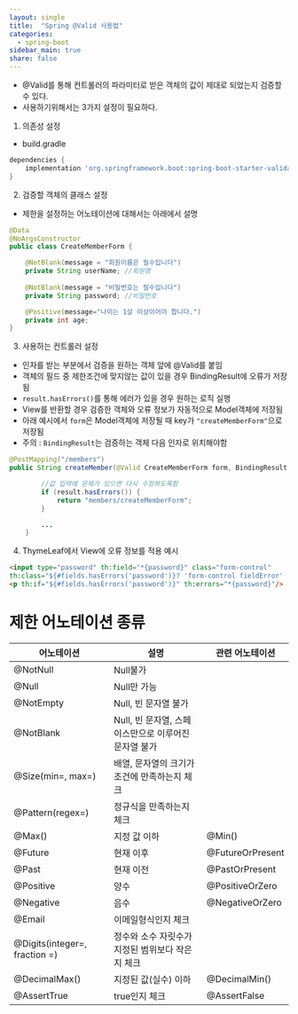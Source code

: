 ```yaml
---
layout: single
title:  "Spring @Valid 사용법"
categories:
  - spring-boot
sidebar_main: true
share: false
---
```


- @Valid를 통해 컨트롤러의 파라미터로 받은 객체의 값이 제대로 되었는지 검증할 수 있다.
- 사용하기위해서는 3가지 설정이 필요하다.
1. 의존성 설정
- build.gradle
```gradle
dependencies {
    implementation 'org.springframework.boot:spring-boot-starter-validation'
}
```
2. 검증할 객체의 클래스 설정
- 제한을 설정하는 어노테이션에 대해서는 아래에서 설명
```java
@Data
@NoArgsConstructor
public class CreateMemberForm {

    @NotBlank(message = "회원이름은 필수입니다")
    private String userName; //회원명
    
    @NotBlank(message = "비밀번호는 필수입니다")
    private String password; //비밀번호

    @Positive(message="나이는 1살 이상이어야 합니다.")
    private int age;
}
```

3. 사용하는 컨트롤러 설정
- 인자를 받는 부분에서 검증을 원하는 객체 앞에 @Valid를 붙임
- 객체의 필드 중 제한조건에 맞지않는 값이 있을 경우 BindingResult에 오류가 저장됨
- `result.hasErrors()`를 통해 에러가 있을 경우 원하는 로직 실행
- View를 반환할 경우 검증한 객체와 오류 정보가 자동적으로 Model객체에 저장됨
- 아래 예시에서 `form`은 Model객체에 저장될 때 key가 `"createMemberForm"`으로 저장됨
- 주의 : `BindingResult`는 검증하는 객체 다음 인자로 위치해야함
```java
@PostMapping("/members")
public String createMember(@Valid CreateMemberForm form, BindingResult result) {

        //값 입력에 문제가 있으면 다시 수정하도록함
        if (result.hasErrors()) {
            return "members/createMemberForm";
        }

        ...
    }
```

4. ThymeLeaf에서 View에 오류 정보를 적용 예시
```html
<input type="password" th:field="*{password}" class="form-control"
th:class="${#fields.hasErrors('password')}? 'form-control fieldError' : 'form-control'">
<p th:if="${#fields.hasErrors('password')}" th:errors="*{password}"/>
```

# 제한 어노테이션 종류
|어노테이션|설명|관련 어노테이션|
|--|--|--|
|@NotNull|Null불가|
|@Null|Null만 가능|
|@NotEmpty|Null, 빈 문자열 불가|
|@NotBlank|Null, 빈 문자열, 스페이스만으로 이루어진 문자열 불가|
|@Size(min=, max=)|배열, 문자열의 크기가 조건에 만족하는지 체크|
|@Pattern(regex=)|정규식을 만족하는지 체크|
|@Max()|지정 값 이하|@Min()
|@Future|현재 이후|@FutureOrPresent
|@Past|현재 이전|@PastOrPresent
|@Positive|양수|@PositiveOrZero
|@Negative|음수|@NegativeOrZero
|@Email|이메일형식인지 체크|
|@Digits(integer=, fraction =)|정수와 소수 자릿수가 지정된 범위보다 작은지 체크
|@DecimalMax()|지정된 값(실수) 이하| @DecimalMin()
|@AssertTrue|true인지 체크| @AssertFalse